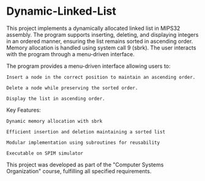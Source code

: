 # Dynamic-Linked-List
This project implements a dynamically allocated linked list in MIPS32 assembly. The program supports inserting, deleting, and displaying integers in an ordered manner, ensuring the list remains sorted in ascending order. Memory allocation is handled using system call 9 (sbrk). The user interacts with the program through a menu-driven interface.


The program provides a menu-driven interface allowing users to:

    Insert a node in the correct position to maintain an ascending order.
    
    Delete a node while preserving the sorted order.
    
    Display the list in ascending order.
  
Key Features:

    Dynamic memory allocation with sbrk
  
    Efficient insertion and deletion maintaining a sorted list
    
    Modular implementation using subroutines for reusability
    
    Executable on SPIM simulator

  
This project was developed as part of the "Computer Systems Organization" course, fulfilling all specified requirements.
